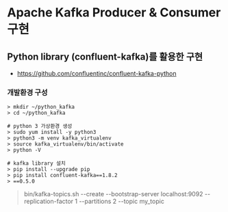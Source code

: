 # Apache Kafka Producer & Consumer 구현 


## Python library (confluent-kafka)를 활용한 구현
- https://github.com/confluentinc/confluent-kafka-python
### 개발환경 구성
```
> mkdir ~/python_kafka
> cd ~/python_kafka 

# python 3 가상환경 생성
> sudo yum install -y python3 
> python3 -m venv kafka_virtualenv
> source kafka_virtualenv/bin/activate
> python -V

# kafka library 설치 
> pip install --upgrade pip
> pip install confluent-kafka==1.8.2  
> ==0.5.0
```


> bin/kafka-topics.sh --create --bootstrap-server localhost:9092 --replication-factor 1 --partitions 2 --topic my_topic